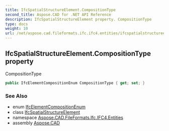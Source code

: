 ```yaml
---
title: IfcSpatialStructureElement.CompositionType
second_title: Aspose.CAD for .NET API Reference
description: IfcSpatialStructureElement property. CompositionType
type: docs
weight: 10
url: /net/aspose.cad.fileformats.ifc.ifc4.entities/ifcspatialstructureelement/compositiontype/
---
```

## IfcSpatialStructureElement.CompositionType property

CompositionType

```csharp
public IfcElementCompositionEnum CompositionType { get; set; }
```

### See Also

* enum [IfcElementCompositionEnum](../../../aspose.cad.fileformats.ifc.ifc4.types/ifcelementcompositionenum/)
* class [IfcSpatialStructureElement](../)
* namespace [Aspose.CAD.FileFormats.Ifc.IFC4.Entities](../../ifcspatialstructureelement/)
* assembly [Aspose.CAD](../../../)


